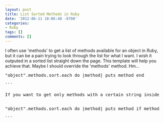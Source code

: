```yaml
---
layout: post
title: List Sorted Methods in Ruby
date: '2012-06-11 18:06:48 -0700'
categories:
- Ruby
tags: []
comments: []
---
```

I often use 'methods' to get a list of methods available for an object in Ruby, but it can be a pain trying to look through the list for what I want. I wish it outputed in a sorted list straight down the page. This template will help you achieve that. Maybe I should override the 'methods' method. Hm...

<pre class="brush:rails">
"object".methods.sort.each do |method| puts method end

```

If you want to get only methods with a certain string inside them, use this:

<pre class="brush:rails">
"object".methods.sort.each do |method| puts method if method.to_s.index('search_string') end

```

